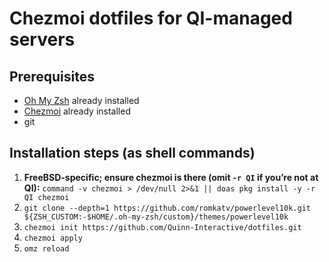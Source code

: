 # Chezmoi dotfiles for QI-managed servers

## Prerequisites

* [Oh My Zsh](https://ohmyz.sh) already installed
* [Chezmoi](https://www.chezmoi.io) already installed
* git

## Installation steps (as shell commands)

1. **FreeBSD-specific; ensure chezmoi is there (omit `-r QI` if you’re not at QI):**
    `command -v chezmoi > /dev/null 2>&1 || doas pkg install -y -r QI chezmoi`
1. `git clone --depth=1 https://github.com/romkatv/powerlevel10k.git ${ZSH_CUSTOM:-$HOME/.oh-my-zsh/custom}/themes/powerlevel10k`
1. `chezmoi init https://github.com/Quinn-Interactive/dotfiles.git`
1. `chezmoi apply`
1. `omz reload`
